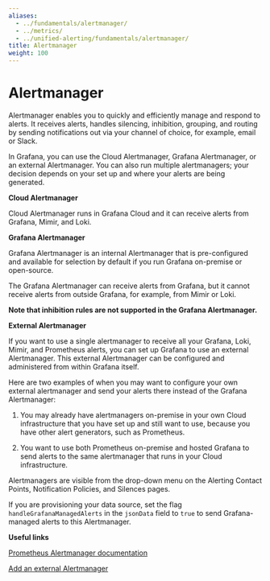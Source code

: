 ```yaml
---
aliases:
  - ../fundamentals/alertmanager/
  - ../metrics/
  - ../unified-alerting/fundamentals/alertmanager/
title: Alertmanager
weight: 100
---
```


# Alertmanager

Alertmanager enables you to quickly and efficiently manage and respond to alerts. It receives alerts, handles silencing, inhibition, grouping, and routing by sending notifications out via your channel of choice, for example, email or Slack.

In Grafana, you can use the Cloud Alertmanager, Grafana Alertmanager, or an external Alertmanager. You can also run multiple alertmanagers; your decision depends on your set up and where your alerts are being generated.

**Cloud Alertmanager**

Cloud Alertmanager runs in Grafana Cloud and it can receive alerts from Grafana, Mimir, and Loki.

**Grafana Alertmanager**

Grafana Alertmanager is an internal Alertmanager that is pre-configured and available for selection by default if you run Grafana on-premise or open-source.

The Grafana Alertmanager can receive alerts from Grafana, but it cannot receive alerts from outside Grafana, for example, from Mimir or Loki.

**Note that inhibition rules are not supported in the Grafana Alertmanager.**

**External Alertmanager**

If you want to use a single alertmanager to receive all your Grafana, Loki, Mimir, and Prometheus alerts, you can set up Grafana to use an external Alertmanager. This external Alertmanager can be configured and administered from within Grafana itself.

Here are two examples of when you may want to configure your own external alertmanager and send your alerts there instead of the Grafana Alertmanager:

1. You may already have alertmanagers on-premise in your own Cloud infrastructure that you have set up and still want to use, because you have other alert generators, such as Prometheus.

2. You want to use both Prometheus on-premise and hosted Grafana to send alerts to the same alertmanager that runs in your Cloud infrastructure.

Alertmanagers are visible from the drop-down menu on the Alerting Contact Points, Notification Policies, and Silences pages.

If you are provisioning your data source, set the flag `handleGrafanaManagedAlerts` in the `jsonData` field to `true` to send Grafana-managed alerts to this Alertmanager.

**Useful links**

[Prometheus Alertmanager documentation](https://prometheus.io/docs/alerting/latest/alertmanager/)

[Add an external Alertmanager](https://grafana.com/docs/grafana/latest/alerting/set-up/configure-alertmanager/)
